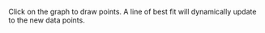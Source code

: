 Click on the graph to draw points. A line of best fit will dynamically update to the new data points. 